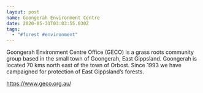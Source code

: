 ```yaml
---
layout: post
name: Goongerah Environment Centre
date: 2020-05-31T03:03:55.030Z
tags:
  - "#forest #environment"
---
```

Goongerah Environment Centre Office (GECO) is a grass roots community group based in the small town of Goongerah, East Gippsland. Goongerah is located 70 kms north east of the town of Orbost. Since 1993 we have campaigned for protection of East Gippsland’s forests.

<https://www.geco.org.au/>